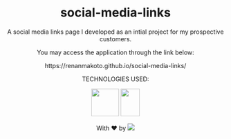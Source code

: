 <h1 align="center">social-media-links</h1>

<p align="center">A social media links page I developed as an intial project for my prospective customers.</p>

<p align="center">You may access the application through the link below:</p>

<p align="center">https://renanmakoto.github.io/social-media-links/</p>

<div align="center">
  
TECHNOLOGIES USED:


<a><img src="https://upload.wikimedia.org/wikipedia/commons/thumb/6/61/HTML5_logo_and_wordmark.svg/2048px-HTML5_logo_and_wordmark.svg.png" style="width: 64px; height: 64px;" /></a>
<a><img src="https://upload.wikimedia.org/wikipedia/commons/thumb/d/d5/CSS3_logo_and_wordmark.svg/1452px-CSS3_logo_and_wordmark.svg.png" style="width: 44px; height: 64px;" /></a>

</div>

<p align="center">With ❤ by <img src=https://img.shields.io/badge/-dotExtension-black /> <p/>
